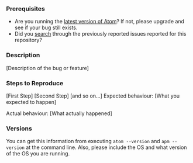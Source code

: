 ### Prerequisites
* Are you running the [latest version of Atom](https://github.com/atom/atom/releases/latest)? If not, please upgrade and see if your bug still exists.
* Did you [search](https://github.com/issues?q=is%3Aissue+user%3Afusion809+-repo%3Alanguage-shellscript) through the previously reported issues reported for this repository?

### Description

[Description of the bug or feature]

### Steps to Reproduce

[First Step]
[Second Step]
[and so on...]
Expected behaviour: [What you expected to happen]

Actual behaviour: [What actually happened]

### Versions

You can get this information from executing `atom --version` and `apm --version` at the command line. Also, please include the OS and what version of the OS you are running.

